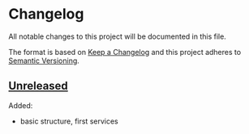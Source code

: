 # Changelog

All notable changes to this project will be documented in this file.

The format is based on [Keep a Changelog](http://keepachangelog.com/en/1.0.0/)
and this project adheres to [Semantic Versioning](http://semver.org/spec/v2.0.0.html).

<a name="unreleased"></a>
## [Unreleased]

Added:

- basic structure, first services

[Unreleased]: https://github.com/julian7/magelib/tree/master
